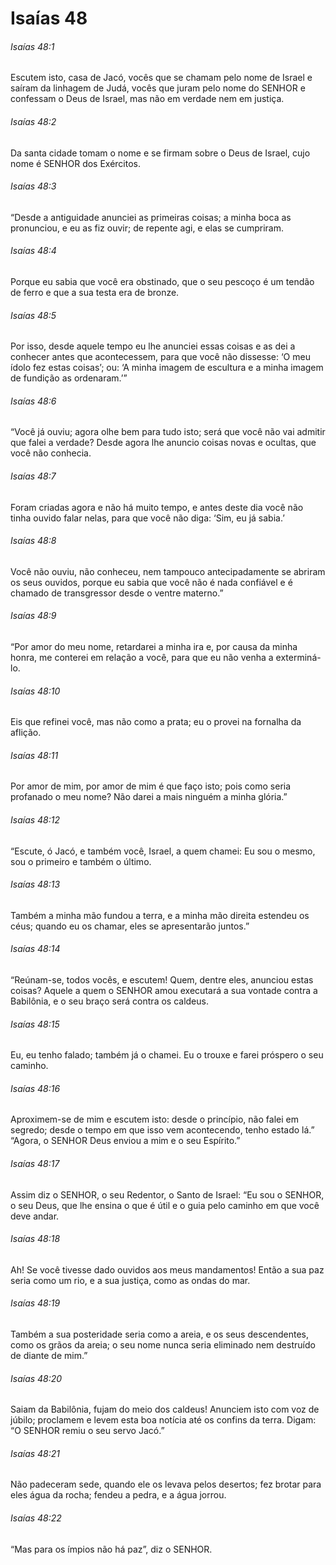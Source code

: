 # Isaías 48

###### Isaías 48:1

Escutem isto, casa de Jacó, vocês que se chamam pelo nome de Israel e saíram da linhagem de Judá, vocês que juram pelo nome do SENHOR e confessam o Deus de Israel, mas não em verdade nem em justiça.

###### Isaías 48:2

Da santa cidade tomam o nome e se firmam sobre o Deus de Israel, cujo nome é SENHOR dos Exércitos.

###### Isaías 48:3

“Desde a antiguidade anunciei as primeiras coisas; a minha boca as pronunciou, e eu as fiz ouvir; de repente agi, e elas se cumpriram.

###### Isaías 48:4

Porque eu sabia que você era obstinado, que o seu pescoço é um tendão de ferro e que a sua testa era de bronze.

###### Isaías 48:5

Por isso, desde aquele tempo eu lhe anunciei essas coisas e as dei a conhecer antes que acontecessem, para que você não dissesse: ‘O meu ídolo fez estas coisas’; ou: ‘A minha imagem de escultura e a minha imagem de fundição as ordenaram.’”

###### Isaías 48:6

“Você já ouviu; agora olhe bem para tudo isto; será que você não vai admitir que falei a verdade? Desde agora lhe anuncio coisas novas e ocultas, que você não conhecia.

###### Isaías 48:7

Foram criadas agora e não há muito tempo, e antes deste dia você não tinha ouvido falar nelas, para que você não diga: ‘Sim, eu já sabia.’

###### Isaías 48:8

Você não ouviu, não conheceu, nem tampouco antecipadamente se abriram os seus ouvidos, porque eu sabia que você não é nada confiável e é chamado de transgressor desde o ventre materno.”

###### Isaías 48:9

“Por amor do meu nome, retardarei a minha ira e, por causa da minha honra, me conterei em relação a você, para que eu não venha a exterminá-lo.

###### Isaías 48:10

Eis que refinei você, mas não como a prata; eu o provei na fornalha da aflição.

###### Isaías 48:11

Por amor de mim, por amor de mim é que faço isto; pois como seria profanado o meu nome? Não darei a mais ninguém a minha glória.”

###### Isaías 48:12

“Escute, ó Jacó, e também você, Israel, a quem chamei: Eu sou o mesmo, sou o primeiro e também o último.

###### Isaías 48:13

Também a minha mão fundou a terra, e a minha mão direita estendeu os céus; quando eu os chamar, eles se apresentarão juntos.”

###### Isaías 48:14

“Reúnam-se, todos vocês, e escutem! Quem, dentre eles, anunciou estas coisas? Aquele a quem o SENHOR amou executará a sua vontade contra a Babilônia, e o seu braço será contra os caldeus.

###### Isaías 48:15

Eu, eu tenho falado; também já o chamei. Eu o trouxe e farei próspero o seu caminho.

###### Isaías 48:16

Aproximem-se de mim e escutem isto: desde o princípio, não falei em segredo; desde o tempo em que isso vem acontecendo, tenho estado lá.” “Agora, o SENHOR Deus enviou a mim e o seu Espírito.”

###### Isaías 48:17

Assim diz o SENHOR, o seu Redentor, o Santo de Israel: “Eu sou o SENHOR, o seu Deus, que lhe ensina o que é útil e o guia pelo caminho em que você deve andar.

###### Isaías 48:18

Ah! Se você tivesse dado ouvidos aos meus mandamentos! Então a sua paz seria como um rio, e a sua justiça, como as ondas do mar.

###### Isaías 48:19

Também a sua posteridade seria como a areia, e os seus descendentes, como os grãos da areia; o seu nome nunca seria eliminado nem destruído de diante de mim.”

###### Isaías 48:20

Saiam da Babilônia, fujam do meio dos caldeus! Anunciem isto com voz de júbilo; proclamem e levem esta boa notícia até os confins da terra. Digam: “O SENHOR remiu o seu servo Jacó.”

###### Isaías 48:21

Não padeceram sede, quando ele os levava pelos desertos; fez brotar para eles água da rocha; fendeu a pedra, e a água jorrou.

###### Isaías 48:22

“Mas para os ímpios não há paz”, diz o SENHOR.

